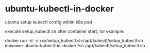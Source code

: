 # ubuntu-kubectl-in-docker
ubuntu setup kubectl config within k8s pod

execute setup_kubectl.sh after container start, for example:

docker run -d -v xxx/setup_kubectl.sh:/opt/kubectl/setup_kubectl.sh imwower:ubuntu-kubectl-in-docker /sh /opt/kubectl/setup_kubectl.sh
